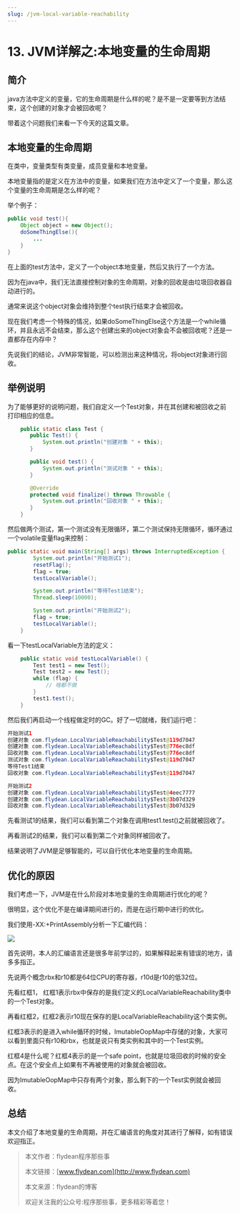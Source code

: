```yaml
---
slug: /jvm-local-variable-reachability
---
```


# 13. JVM详解之:本地变量的生命周期

## 简介

java方法中定义的变量，它的生命周期是什么样的呢？是不是一定要等到方法结束，这个创建的对象才会被回收呢？

带着这个问题我们来看一下今天的这篇文章。

## 本地变量的生命周期

在类中，变量类型有类变量，成员变量和本地变量。

本地变量指的是定义在方法中的变量，如果我们在方法中定义了一个变量，那么这个变量的生命周期是怎么样的呢？

举个例子：

~~~java
public void test(){
    Object object = new Object();
    doSomeThingElse(){
        ...
    }
}
~~~

在上面的test方法中，定义了一个object本地变量，然后又执行了一个方法。

因为在java中，我们无法直接控制对象的生命周期，对象的回收是由垃圾回收器自动进行的。

通常来说这个object对象会维持到整个test执行结束才会被回收。

现在我们考虑一个特殊的情况，如果doSomeThingElse这个方法是一个while循环，并且永远不会结束，那么这个创建出来的object对象会不会被回收呢？还是一直都存在内存中？

先说我们的结论，JVM非常智能，可以检测出来这种情况，将object对象进行回收。

## 举例说明

为了能够更好的说明问题，我们自定义一个Test对象，并在其创建和被回收之前打印相应的信息。

~~~java
    public static class Test {
       public Test() {
           System.out.println("创建对象 " + this);
       }

       public void test() {
           System.out.println("测试对象 " + this);
       }

       @Override
       protected void finalize() throws Throwable {
           System.out.println("回收对象 " + this);
       }
    }

~~~

然后做两个测试，第一个测试没有无限循环，第二个测试保持无限循环，循环通过一个volatile变量flag来控制：

~~~java
public static void main(String[] args) throws InterruptedException {
        System.out.println("开始测试1");
        resetFlag();
        flag = true;
        testLocalVariable();

        System.out.println("等待Test1结束");
        Thread.sleep(10000);

        System.out.println("开始测试2");
        flag = true;
        testLocalVariable();
    }
~~~

看一下testLocalVariable方法的定义：

~~~java
    public static void testLocalVariable() {
        Test test1 = new Test();
        Test test2 = new Test();
        while (flag) {
            // 啥都不做
        }
        test1.test();
    }
~~~

然后我们再启动一个线程做定时的GC。好了一切就绪，我们运行吧：

~~~java
开始测试1
创建对象 com.flydean.LocalVariableReachability$Test@119d7047
创建对象 com.flydean.LocalVariableReachability$Test@776ec8df
回收对象 com.flydean.LocalVariableReachability$Test@776ec8df
测试对象 com.flydean.LocalVariableReachability$Test@119d7047
等待Test1结束
回收对象 com.flydean.LocalVariableReachability$Test@119d7047

开始测试2
创建对象 com.flydean.LocalVariableReachability$Test@4eec7777
创建对象 com.flydean.LocalVariableReachability$Test@3b07d329
回收对象 com.flydean.LocalVariableReachability$Test@3b07d329
~~~

先看测试1的结果，我们可以看到第二个对象在调用test1.test()之前就被回收了。

再看测试2的结果，我们可以看到第二个对象同样被回收了。

结果说明了JVM是足够智能的，可以自行优化本地变量的生命周期。

## 优化的原因

我们考虑一下，JVM是在什么阶段对本地变量的生命周期进行优化的呢？

很明显，这个优化不是在编译期间进行的，而是在运行期中进行的优化。

我们使用-XX:+PrintAssembly分析一下汇编代码：

![](https://img-blog.csdnimg.cn/2020062509493794.png?x-oss-process=image/watermark,type_ZmFuZ3poZW5naGVpdGk,shadow_0,text_aHR0cDovL3d3dy5mbHlkZWFuLmNvbQ==,size_35,color_8F8F8F,t_70)

首先说明，本人的汇编语言还是很多年前学过的，如果解释起来有错误的地方，请多多指正。

先说两个概念rbx和r10都是64位CPU的寄存器，r10d是r10的低32位。

先看红框1， 红框1表示rbx中保存的是我们定义的LocalVariableReachability类中的一个Test对象。

再看红框2，红框2表示r10现在保存的是LocalVariableReachability这个类实例。

红框3表示的是进入while循环的时候，ImutableOopMap中存储的对象，大家可以看到里面只有r10和rbx，也就是说只有类实例和其中的一个Test实例。

红框4是什么呢？红框4表示的是一个safe point，也就是垃圾回收的时候的安全点。在这个安全点上如果有不再被使用的对象就会被回收。

因为ImutableOopMap中只存有两个对象，那么剩下的一个Test实例就会被回收。

## 总结

本文介绍了本地变量的生命周期，并在汇编语言的角度对其进行了解释，如有错误欢迎指正。

> 本文作者：flydean程序那些事
> 
> 本文链接：[www.flydean.com](http://www.flydean.com)
> 
> 本文来源：flydean的博客
> 
> 欢迎关注我的公众号:程序那些事，更多精彩等着您！













